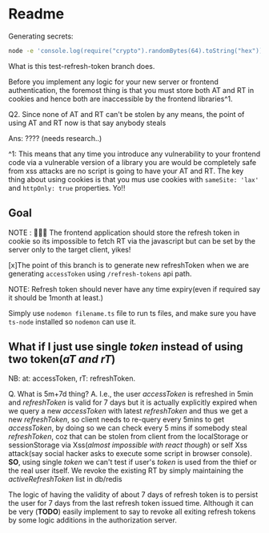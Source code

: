 # Readme

Generating secrets:

```bash
node -e 'console.log(require("crypto").randomBytes(64).toString("hex"))'
````

What is this test-refresh-token branch does.

Before you implement any logic for your new server or frontend authentication, the foremost thing is that you must store both AT and RT in cookies and hence both are inaccessible by the frontend libraries^1.

Q2. Since none of AT and RT can't be stolen by any means, the point of using AT and RT now is that say anybody steals

Ans: ???? (needs research..)

^1: This means that any time you introduce any vulnerability to your frontend code via a vulnerable version of a library you are would be completely safe from xss attacks are no script is going to have your AT and RT. The key thing about using cookies is that you mus use cookies with `sameSite: 'lax'` and `httpOnly: true` properties. Yo!!

## Goal

NOTE : 🥰︎🥰︎🥰︎ The frontend application should store the refresh token in cookie so its impossible to fetch RT via the javascript but can be set by the server only to the target client, yikes!

[x]The point of this branch is to generate new refreshToken when we are generating `accessToken` using `/refresh-tokens` api path.

NOTE: Refresh token should never have any time expiry(even if required say it should be 1month at least.)

Simply use `nodemon filename.ts` file to run ts files, and make sure you have `ts-node` installed so `nodemon` can use it.

## What if I just use single <i>token</i> instead of using two token(<i>aT and rT</i>)

NB: at: accessToken, rT: refreshToken.

Q. What is 5m+7d thing?
A. I.e., the user <i>accessToken</i> is refreshed in 5min and <i>refreshToken</i> is valid for 7 days but it is actually explicitly expired when we query a new <i>accessToken</i> with latest <i>refreshToken</i> and thus we get a new <i>refreshToken</i>, so client needs to re-query every 5mins to get <i>accessToken</i>, by doing so we can check every 5 mins if somebody steal <i>refreshToken</i>, coz that can be stolen from client from the localStorage or sessionStorage via Xss(<i>almost impossible with react though</i>) or self Xss attack(say social hacker asks to execute some script in browser console). **SO**, using single <i>token</i> we can't test if user's <i>token</i> is used from the thief or the real user itself. We revoke the existing RT by simply maintaining the <i>activeRefreshToken</i> list in db/redis

The logic of having the validity of about 7 days of refresh token is to persist the user for 7 days from the last refresh token issued time. Although it can be very (**TODO**) easily implement to say to revoke all exiting refresh tokens by some logic additions in the authorization server.
